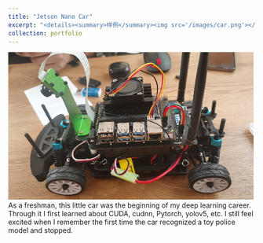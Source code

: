 ```yaml
---
title: "Jetson Nano Car"
excerpt: "<details><summary>样例</summary><img src='/images/car.png'></details>"
collection: portfolio
---
```

![](/images/car.png)
As a freshman, this little car was the beginning of my deep learning career. Through it I first learned about CUDA, cudnn, Pytorch, yolov5, etc. I still feel excited when I remember the first time the car recognized a toy police model and stopped.


